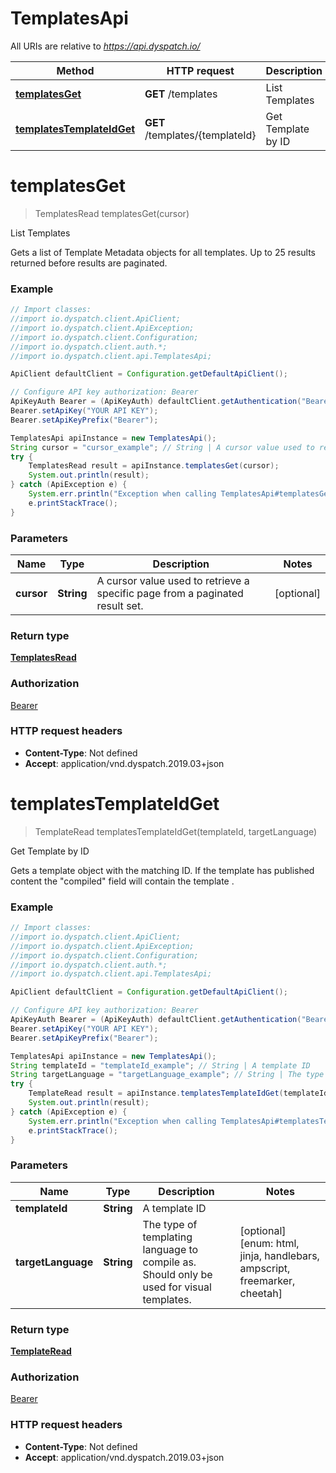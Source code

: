 # TemplatesApi

All URIs are relative to *https://api.dyspatch.io/*

Method | HTTP request | Description
------------- | ------------- | -------------
[**templatesGet**](TemplatesApi.md#templatesGet) | **GET** /templates | List Templates
[**templatesTemplateIdGet**](TemplatesApi.md#templatesTemplateIdGet) | **GET** /templates/{templateId} | Get Template by ID

<a name="templatesGet"></a>
# **templatesGet**
> TemplatesRead templatesGet(cursor)

List Templates

Gets a list of Template Metadata objects for all templates. Up to 25 results returned before results are paginated.

### Example
```java
// Import classes:
//import io.dyspatch.client.ApiClient;
//import io.dyspatch.client.ApiException;
//import io.dyspatch.client.Configuration;
//import io.dyspatch.client.auth.*;
//import io.dyspatch.client.api.TemplatesApi;

ApiClient defaultClient = Configuration.getDefaultApiClient();

// Configure API key authorization: Bearer
ApiKeyAuth Bearer = (ApiKeyAuth) defaultClient.getAuthentication("Bearer");
Bearer.setApiKey("YOUR API KEY");
Bearer.setApiKeyPrefix("Bearer");

TemplatesApi apiInstance = new TemplatesApi();
String cursor = "cursor_example"; // String | A cursor value used to retrieve a specific page from a paginated result set.
try {
    TemplatesRead result = apiInstance.templatesGet(cursor);
    System.out.println(result);
} catch (ApiException e) {
    System.err.println("Exception when calling TemplatesApi#templatesGet");
    e.printStackTrace();
}
```

### Parameters

Name | Type | Description  | Notes
------------- | ------------- | ------------- | -------------
 **cursor** | **String**| A cursor value used to retrieve a specific page from a paginated result set. | [optional]

### Return type

[**TemplatesRead**](TemplatesRead.md)

### Authorization

[Bearer](../README.md#Bearer)

### HTTP request headers

 - **Content-Type**: Not defined
 - **Accept**: application/vnd.dyspatch.2019.03+json

<a name="templatesTemplateIdGet"></a>
# **templatesTemplateIdGet**
> TemplateRead templatesTemplateIdGet(templateId, targetLanguage)

Get Template by ID

Gets a template object with the matching ID. If the template has published content the "compiled" field will contain the template .

### Example
```java
// Import classes:
//import io.dyspatch.client.ApiClient;
//import io.dyspatch.client.ApiException;
//import io.dyspatch.client.Configuration;
//import io.dyspatch.client.auth.*;
//import io.dyspatch.client.api.TemplatesApi;

ApiClient defaultClient = Configuration.getDefaultApiClient();

// Configure API key authorization: Bearer
ApiKeyAuth Bearer = (ApiKeyAuth) defaultClient.getAuthentication("Bearer");
Bearer.setApiKey("YOUR API KEY");
Bearer.setApiKeyPrefix("Bearer");

TemplatesApi apiInstance = new TemplatesApi();
String templateId = "templateId_example"; // String | A template ID
String targetLanguage = "targetLanguage_example"; // String | The type of templating language to compile as. Should only be used for visual templates.
try {
    TemplateRead result = apiInstance.templatesTemplateIdGet(templateId, targetLanguage);
    System.out.println(result);
} catch (ApiException e) {
    System.err.println("Exception when calling TemplatesApi#templatesTemplateIdGet");
    e.printStackTrace();
}
```

### Parameters

Name | Type | Description  | Notes
------------- | ------------- | ------------- | -------------
 **templateId** | **String**| A template ID |
 **targetLanguage** | **String**| The type of templating language to compile as. Should only be used for visual templates. | [optional] [enum: html, jinja, handlebars, ampscript, freemarker, cheetah]

### Return type

[**TemplateRead**](TemplateRead.md)

### Authorization

[Bearer](../README.md#Bearer)

### HTTP request headers

 - **Content-Type**: Not defined
 - **Accept**: application/vnd.dyspatch.2019.03+json

